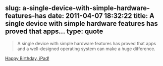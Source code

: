 slug: a-single-device-with-simple-hardware-features-has
date: 2011-04-07 18:32:22
title: A single device with simple hardware features has proved that apps...
type: quote
---

> A single device with simple hardware features has proved that apps and a well-designed operating system can make a huge difference.

[Happy Birthday, iPad!](http://www.macstories.net/news/happy-birthday-ipad-2/)
